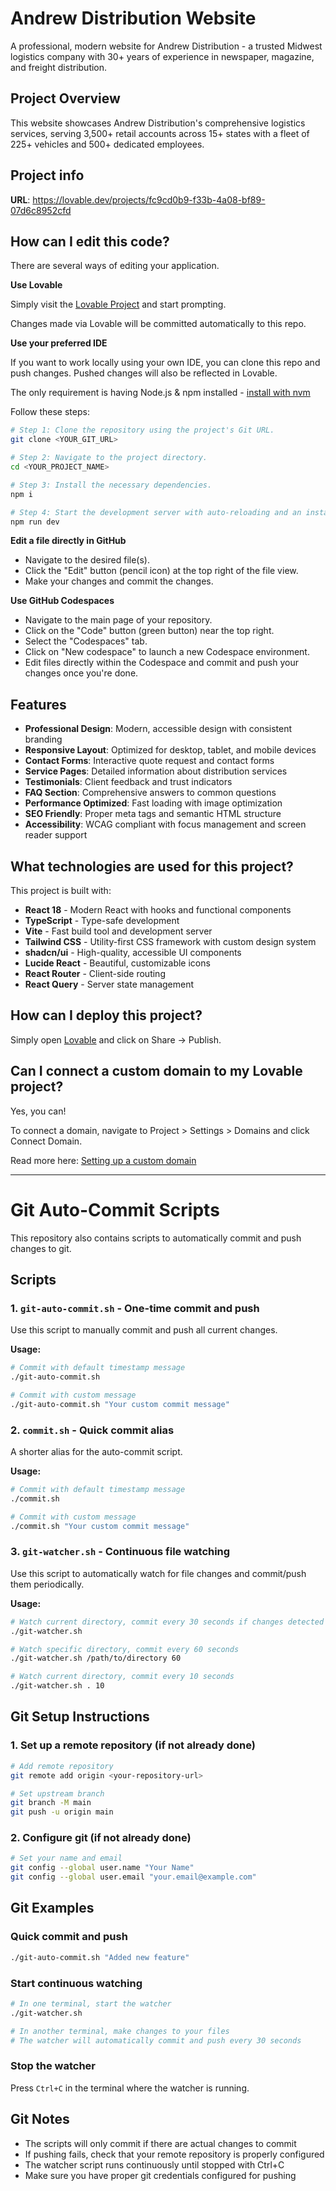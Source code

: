 # Andrew Distribution Website

A professional, modern website for Andrew Distribution - a trusted Midwest logistics company with 30+ years of experience in newspaper, magazine, and freight distribution.

## Project Overview

This website showcases Andrew Distribution's comprehensive logistics services, serving 3,500+ retail accounts across 15+ states with a fleet of 225+ vehicles and 500+ dedicated employees.

## Project info

**URL**: https://lovable.dev/projects/fc9cd0b9-f33b-4a08-bf89-07d6c8952cfd

## How can I edit this code?

There are several ways of editing your application.

**Use Lovable**

Simply visit the [Lovable Project](https://lovable.dev/projects/fc9cd0b9-f33b-4a08-bf89-07d6c8952cfd) and start prompting.

Changes made via Lovable will be committed automatically to this repo.

**Use your preferred IDE**

If you want to work locally using your own IDE, you can clone this repo and push changes. Pushed changes will also be reflected in Lovable.

The only requirement is having Node.js & npm installed - [install with nvm](https://github.com/nvm-sh/nvm#installing-and-updating)

Follow these steps:

```sh
# Step 1: Clone the repository using the project's Git URL.
git clone <YOUR_GIT_URL>

# Step 2: Navigate to the project directory.
cd <YOUR_PROJECT_NAME>

# Step 3: Install the necessary dependencies.
npm i

# Step 4: Start the development server with auto-reloading and an instant preview.
npm run dev
```

**Edit a file directly in GitHub**

- Navigate to the desired file(s).
- Click the "Edit" button (pencil icon) at the top right of the file view.
- Make your changes and commit the changes.

**Use GitHub Codespaces**

- Navigate to the main page of your repository.
- Click on the "Code" button (green button) near the top right.
- Select the "Codespaces" tab.
- Click on "New codespace" to launch a new Codespace environment.
- Edit files directly within the Codespace and commit and push your changes once you're done.

## Features

- **Professional Design**: Modern, accessible design with consistent branding
- **Responsive Layout**: Optimized for desktop, tablet, and mobile devices  
- **Contact Forms**: Interactive quote request and contact forms
- **Service Pages**: Detailed information about distribution services
- **Testimonials**: Client feedback and trust indicators
- **FAQ Section**: Comprehensive answers to common questions
- **Performance Optimized**: Fast loading with image optimization
- **SEO Friendly**: Proper meta tags and semantic HTML structure
- **Accessibility**: WCAG compliant with focus management and screen reader support

## What technologies are used for this project?

This project is built with:

- **React 18** - Modern React with hooks and functional components
- **TypeScript** - Type-safe development
- **Vite** - Fast build tool and development server
- **Tailwind CSS** - Utility-first CSS framework with custom design system
- **shadcn/ui** - High-quality, accessible UI components
- **Lucide React** - Beautiful, customizable icons
- **React Router** - Client-side routing
- **React Query** - Server state management

## How can I deploy this project?

Simply open [Lovable](https://lovable.dev/projects/fc9cd0b9-f33b-4a08-bf89-07d6c8952cfd) and click on Share -> Publish.

## Can I connect a custom domain to my Lovable project?

Yes, you can!

To connect a domain, navigate to Project > Settings > Domains and click Connect Domain.

Read more here: [Setting up a custom domain](https://docs.lovable.dev/tips-tricks/custom-domain#step-by-step-guide)

---

# Git Auto-Commit Scripts

This repository also contains scripts to automatically commit and push changes to git.

## Scripts

### 1. `git-auto-commit.sh` - One-time commit and push

Use this script to manually commit and push all current changes.

**Usage:**
```bash
# Commit with default timestamp message
./git-auto-commit.sh

# Commit with custom message
./git-auto-commit.sh "Your custom commit message"
```

### 2. `commit.sh` - Quick commit alias

A shorter alias for the auto-commit script.

**Usage:**
```bash
# Commit with default timestamp message
./commit.sh

# Commit with custom message
./commit.sh "Your custom commit message"
```

### 3. `git-watcher.sh` - Continuous file watching

Use this script to automatically watch for file changes and commit/push them periodically.

**Usage:**
```bash
# Watch current directory, commit every 30 seconds if changes detected
./git-watcher.sh

# Watch specific directory, commit every 60 seconds
./git-watcher.sh /path/to/directory 60

# Watch current directory, commit every 10 seconds
./git-watcher.sh . 10
```

## Git Setup Instructions

### 1. Set up a remote repository (if not already done)

```bash
# Add remote repository
git remote add origin <your-repository-url>

# Set upstream branch
git branch -M main
git push -u origin main
```

### 2. Configure git (if not already done)

```bash
# Set your name and email
git config --global user.name "Your Name"
git config --global user.email "your.email@example.com"
```

## Git Examples

### Quick commit and push
```bash
./git-auto-commit.sh "Added new feature"
```

### Start continuous watching
```bash
# In one terminal, start the watcher
./git-watcher.sh

# In another terminal, make changes to your files
# The watcher will automatically commit and push every 30 seconds
```

### Stop the watcher
Press `Ctrl+C` in the terminal where the watcher is running.

## Git Notes

- The scripts will only commit if there are actual changes to commit
- If pushing fails, check that your remote repository is properly configured
- The watcher script runs continuously until stopped with Ctrl+C
- Make sure you have proper git credentials configured for pushing
